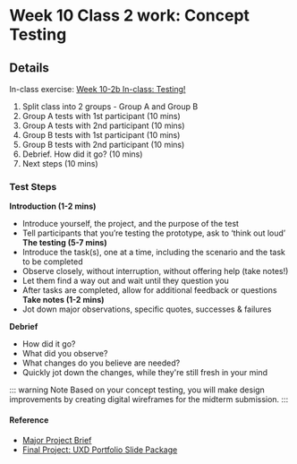 # Week 10 Class 2 work: Concept Testing

## Details

In-class exercise: [Week 10-2b In-class: Testing!](https://drive.google.com/drive/folders/1kCPUsO4_f6Hz47THcBzFBiMlCJIzpvG7)

1. Split class into 2 groups - Group A and Group B
2. Group A tests with 1st participant (10 mins)
3. Group A tests with 2nd participant (10 mins)
4. Group B tests with 1st participant (10 mins)
5. Group B tests with 2nd participant (10 mins)
5. Debrief. How did it go? (10 mins)
6. Next steps (10 mins)

### Test Steps

**Introduction (1-2 mins)**
- Introduce yourself, the project, and the purpose of the test
- Tell participants that you’re testing the prototype, ask to ‘think out loud’
**The testing (5-7 mins)**
- Introduce the task(s), one at a time, including the scenario and the task to be completed
- Observe closely, without interruption, without offering help (take notes!)
- Let them find a way out and wait until they question you
- After tasks are completed, allow for additional feedback or questions
**Take notes (1-2 mins)**
- Jot down major observations, specific quotes, successes & failures

**Debrief**

- How did it go?
- What did you observe?
- What changes do you believe are needed?
- Quickly jot down the changes, while they're still fresh in your mind


::: warning Note
Based on your concept testing, you will make design improvements by creating digital wireframes for the midterm submission. 
:::


#### Reference
- [Major Project Brief](project-brief.md)
- [Final Project: UXD Portfolio Slide Package](proj.md)